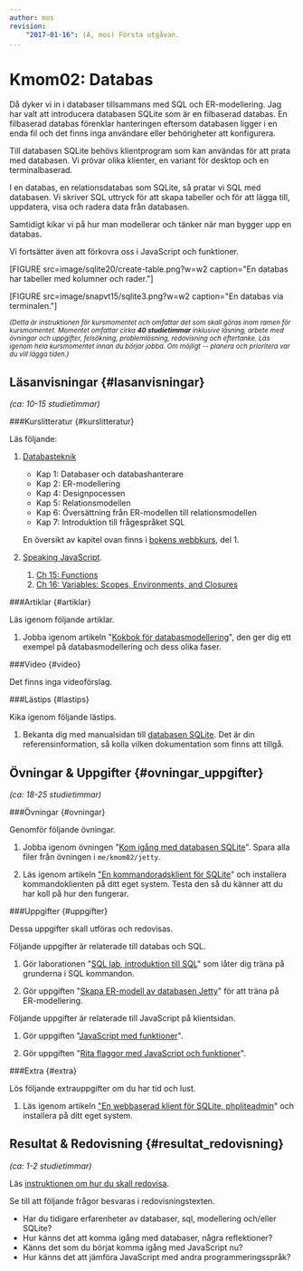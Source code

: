 ```yaml
---
author: mos
revision:
    "2017-01-16": (A, mos) Första utgåvan.
...
```

Kmom02: Databas
==================================

Då dyker vi in i databaser tillsammans med SQL och ER-modellering. Jag har valt att introducera databasen SQLite som är en filbaserad databas. En filbaserad databas förenklar hanteringen eftersom databasen ligger i en enda fil och det finns inga användare eller behörigheter att konfigurera.

Till databasen SQLite behövs klientprogram som kan användas för att prata med databasen. Vi prövar olika klienter, en variant för desktop och en terminalbaserad.

I en databas, en relationsdatabas som SQLite, så pratar vi SQL med databasen. Vi skriver SQL uttryck för att skapa tabeller och för att lägga till, uppdatera, visa och radera data från databasen.

Samtidigt kikar vi på hur man modellerar och tänker när man bygger upp en databas.

Vi fortsätter även att förkovra oss i JavaScript och funktioner.

<!--more-->

[FIGURE src=image/sqlite20/create-table.png?w=w2 caption="En databas har tabeller med kolumner och rader."]

[FIGURE src=image/snapvt15/sqlite3.png?w=w2 caption="En databas via terminalen."]



<small><i>(Detta är instruktionen för kursmomentet och omfattar det som skall göras inom ramen för kursmomentet. Momentet omfattar cirka **40 studietimmar** inklusive läsning, arbete med övningar och uppgifter, felsökning, problemlösning, redovisning och eftertanke. Läs igenom hela kursmomentet innan du börjar jobba. Om möjligt -- planera och prioritera var du vill lägga tiden.)</i></small>



Läsanvisningar  {#lasanvisningar}
---------------------------------

*(ca: 10-15 studietimmar)*


###Kurslitteratur  {#kurslitteratur}

Läs följande:

1. [Databasteknik](kunskap/boken-databasteknik)
    * Kap 1: Databaser och databashanterare
    * Kap 2: ER-modellering
    * Kap 4: Designpocessen
    * Kap 5: Relationsmodellen
    * Kap 6: Översättning från ER-modellen till relationsmodellen
    * Kap 7: Introduktion till frågespråket SQL

    En översikt av kapitel ovan  finns i [bokens webbkurs](http://www.databasteknik.se/webbkursen/), del 1.


1. [Speaking JavaScript](kunskap/boken-speaking-javascript).

    1. [Ch 15: Functions](http://speakingjs.com/es5/ch15.html)
    1. [Ch 16: Variables: Scopes, Environments, and Closures](http://speakingjs.com/es5/ch16.html)



###Artiklar {#artiklar}

Läs igenom följande artiklar.

1. Jobba igenom artikeln "[Kokbok för databasmodellering](kunskap/kokbok-for-databasmodellering)", den ger dig ett exempel på databasmodellering och dess olika faser.



###Video  {#video}

Det finns inga videoförslag.



###Lästips {#lastips}

Kika igenom följande lästips.

1. Bekanta dig med manualsidan till [databasen SQLite](https://sqlite.org/). Det är din referensinformation, så kolla vilken dokumentation som finns att tillgå.



Övningar & Uppgifter  {#ovningar_uppgifter}
-------------------------------------------

*(ca: 18-25 studietimmar)*


###Övningar {#ovningar}

Genomför följande övningar.

1. Jobba igenom övningen "[Kom igång med databasen SQLite](kunskap/kom-igang-med-databasen-sqlite)". Spara alla filer från övningen i `me/kmom02/jetty`.

1. Läs igenom artikeln ["En kommandoradsklient för SQLite](kunskap/en-kommandoradsklient-for-sqlite)" och installera kommandoklienten på ditt eget system. Testa den så du känner att du har koll på hur den fungerar.




###Uppgifter {#uppgifter}

Dessa uppgifter skall utföras och redovisas.

Följande uppgifter är relaterade till databas och SQL.

1. Gör laborationen "[SQL lab, introduktion till SQL](uppgift/sql-lab-introduktion-till-sql-dbjs)" som låter dig träna på grunderna i SQL kommandon.

1. Gör uppgiften "[Skapa ER-modell av databasen Jetty](uppgift/skapa-er-modell-av-databasen-jetty)" för att träna på ER-modellering.



Följande uppgifter är relaterade till JavaScript på klientsidan.

1. Gör uppgiften "[JavaScript med funktioner](uppgift/javascript-med-funktioner-dbjs)".

2. Gör uppgiften "[Rita flaggor med JavaScript och funktioner](uppgift/gor-svenska-flaggan-med-javascript-html-och-css-dbjs)".



###Extra {#extra}

Lös följande extrauppgifter om du har tid och lust.

1. Läs igenom artikeln ["En webbaserad klient för SQLite, phpliteadmin](kunskap/en-webbaserad-klient-for-sqlite-phpliteadmin)" och installera på ditt eget system.



Resultat & Redovisning  {#resultat_redovisning}
-----------------------------------------------

*(ca: 1-2 studietimmar)*

Läs [instruktionen om hur du skall redovisa](kurser/dbjs/redovisa).

Se till att följande frågor besvaras i redovisningstexten.

* Har du tidigare erfarenheter av databaser, sql, modellering och/eller SQLite?
* Hur känns det att komma igång med databaser, några reflektioner?
* Känns det som du börjat komma igång med JavaScript nu?
* Hur känns det att jämföra JavaScript med andra programmeringsspråk?
